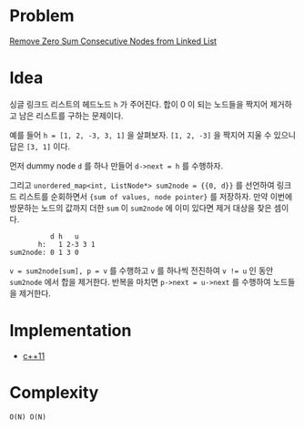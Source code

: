 # Problem

[Remove Zero Sum Consecutive Nodes from Linked List](https://leetcode.com/problems/remove-zero-sum-consecutive-nodes-from-linked-list/)

# Idea

싱글 링크드 리스트의 헤드노드 `h` 가 주어진다.  합이 0 이 되는
노드들을 짝지어 제거하고 남은 리스트를 구하는 문제이다.

예를 들어 `h = [1, 2, -3, 3, 1]` 을 살펴보자. `[1, 2, -3]` 을 짝지어
지울 수 있으니 답은 `[3, 1]` 이다.

먼저 dummy node `d` 를 하나 만들어 `d->next = h` 를 수행하자.

그리고 `unordered_map<int, ListNode*> sum2node = {{0, d}}` 를 선언하여
링크드 리스트를 순회하면서 `{sum of values, node pointer}` 를
저장하자. 만약 이번에 방문하는 노드의 값까지 더한 `sum` 이 `sum2node`
에 이미 있다면 제거 대상을 찾은 셈이다.

```
          d h   u
       h:   1 2-3 3 1
sum2node: 0 1 3 0
```

`v = sum2node[sum], p = v` 를 수행하고 `v` 를 하나씩 전진하여 `v != u`
인 동안 `sum2node` 에서 합을 제거한다. 반복을 마치면 `p->next =
u->next` 를 수행하여 노드들을 제거한다.

# Implementation

* [c++11](a.cpp)

# Complexity

```
O(N) O(N)
```
